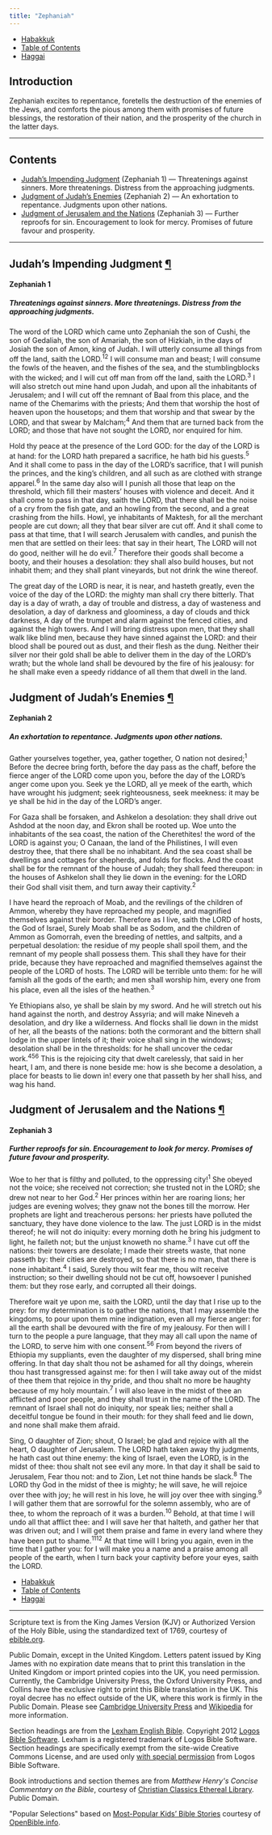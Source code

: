 ```yaml
---
title: "Zephaniah"
---
```


<ul class="nav my-3">
  <li class="nav-item"><a class="nav-link" href="./habakkuk.html">Habakkuk</a></li>
  <li class="nav-item"><a class="nav-link" href="./">Table of Contents</a></li>
  <li class="nav-item"><a class="nav-link" href="./haggai.html">Haggai</a></li>
</ul>

<h2 id="introduction">Introduction</h2>

Zephaniah excites to repentance, foretells the destruction of the enemies of the Jews, and comforts the pious among them with promises of future blessings, the restoration of their nation, and the prosperity of the church in the latter days.

-----



## Contents

- [Judah’s Impending Judgment](#judahs-impending-judgment) (Zephaniah 1) — Threatenings against sinners. More threatenings. Distress from the approaching judgments.
- [Judgment of Judah’s Enemies](#judgment-of-judahs-enemies) (Zephaniah 2) — An exhortation to repentance. Judgments upon other nations.
- [Judgment of Jerusalem and the Nations](#judgment-of-jerusalem-and-the-nations) (Zephaniah 3) — Further reproofs for sin. Encouragement to look for mercy. Promises of future favour and prosperity.

-----

<h2 class="heading" id="judahs-impending-judgment">Judah’s Impending Judgment <a class="marker" href="#judahs-impending-judgment">¶</a></h2>

<h4 class="passage">Zephaniah 1</h4>

<h5 class="themes">Threatenings against sinners. More threatenings. Distress from the approaching judgments.</h5>

<p>The word of the LORD which came unto Zephaniah the son of Cushi, the son of Gedaliah, the son of Amariah, the son of Hizkiah, in the days of Josiah the son of Amon, king of Judah. I will utterly consume all things from off the land, saith the LORD.<sup title="I will…: Heb. By taking away I will make an end">1</sup><sup title="the land: Heb. the face of the land">2</sup> I will consume man and beast; I will consume the fowls of the heaven, and the fishes of the sea, and the stumblingblocks with the wicked; and I will cut off man from off the land, saith the LORD.<sup title="stumblingblocks: or, idols">3</sup> I will also stretch out mine hand upon Judah, and upon all the inhabitants of Jerusalem; and I will cut off the remnant of Baal from this place, and the name of the Chemarims with the priests; And them that worship the host of heaven upon the housetops; and them that worship and that swear by the LORD, and that swear by Malcham;<sup title="by the…: or, to the LORD">4</sup> And them that are turned back from the LORD; and those that have not sought the LORD, nor enquired for him.</p>

<p>Hold thy peace at the presence of the Lord GOD: for the day of the LORD is at hand: for the LORD hath prepared a sacrifice, he hath bid his guests.<sup title="bid: Heb. sanctified, or, prepared">5</sup> And it shall come to pass in the day of the LORD’s sacrifice, that I will punish the princes, and the king’s children, and all such as are clothed with strange apparel.<sup title="punish: Heb. visit upon">6</sup> In the same day also will I punish all those that leap on the threshold, which fill their masters’ houses with violence and deceit. And it shall come to pass in that day, saith the LORD, that there shall be the noise of a cry from the fish gate, and an howling from the second, and a great crashing from the hills. Howl, ye inhabitants of Maktesh, for all the merchant people are cut down; all they that bear silver are cut off. And it shall come to pass at that time, that I will search Jerusalem with candles, and punish the men that are settled on their lees: that say in their heart, The LORD will not do good, neither will he do evil.<sup title="settled: Heb. curded, or, thickened">7</sup> Therefore their goods shall become a booty, and their houses a desolation: they shall also build houses, but not inhabit them; and they shall plant vineyards, but not drink the wine thereof.</p>

<p>The great day of the LORD is near, it is near, and hasteth greatly, even the voice of the day of the LORD: the mighty man shall cry there bitterly. That day is a day of wrath, a day of trouble and distress, a day of wasteness and desolation, a day of darkness and gloominess, a day of clouds and thick darkness, A day of the trumpet and alarm against the fenced cities, and against the high towers. And I will bring distress upon men, that they shall walk like blind men, because they have sinned against the LORD: and their blood shall be poured out as dust, and their flesh as the dung. Neither their silver nor their gold shall be able to deliver them in the day of the LORD’s wrath; but the whole land shall be devoured by the fire of his jealousy: for he shall make even a speedy riddance of all them that dwell in the land.</p>

<h2 class="heading" id="judgment-of-judahs-enemies">Judgment of Judah’s Enemies <a class="marker" href="#judgment-of-judahs-enemies">¶</a></h2>

<h4 class="passage">Zephaniah 2</h4>

<h5 class="themes">An exhortation to repentance. Judgments upon other nations.</h5>

<p>Gather yourselves together, yea, gather together, O nation not desired;<sup title="not…: or, not desirous">1</sup> Before the decree bring forth, before the day pass as the chaff, before the fierce anger of the LORD come upon you, before the day of the LORD’s anger come upon you. Seek ye the LORD, all ye meek of the earth, which have wrought his judgment; seek righteousness, seek meekness: it may be ye shall be hid in the day of the LORD’s anger.</p>

<p>For Gaza shall be forsaken, and Ashkelon a desolation: they shall drive out Ashdod at the noon day, and Ekron shall be rooted up. Woe unto the inhabitants of the sea coast, the nation of the Cherethites! the word of the LORD is against you; O Canaan, the land of the Philistines, I will even destroy thee, that there shall be no inhabitant. And the sea coast shall be dwellings and cottages for shepherds, and folds for flocks. And the coast shall be for the remnant of the house of Judah; they shall feed thereupon: in the houses of Ashkelon shall they lie down in the evening: for the LORD their God shall visit them, and turn away their captivity.<sup title="for the LORD: or, when, etc">2</sup></p>

<p>I have heard the reproach of Moab, and the revilings of the children of Ammon, whereby they have reproached my people, and magnified themselves against their border. Therefore as I live, saith the LORD of hosts, the God of Israel, Surely Moab shall be as Sodom, and the children of Ammon as Gomorrah, even the breeding of nettles, and saltpits, and a perpetual desolation: the residue of my people shall spoil them, and the remnant of my people shall possess them. This shall they have for their pride, because they have reproached and magnified themselves against the people of the LORD of hosts. The LORD will be terrible unto them: for he will famish all the gods of the earth; and men shall worship him, every one from his place, even all the isles of the heathen.<sup title="famish: Heb. make lean">3</sup></p>

<p>Ye Ethiopians also, ye shall be slain by my sword. And he will stretch out his hand against the north, and destroy Assyria; and will make Nineveh a desolation, and dry like a wilderness. And flocks shall lie down in the midst of her, all the beasts of the nations: both the cormorant and the bittern shall lodge in the upper lintels of it; their voice shall sing in the windows; desolation shall be in the thresholds: for he shall uncover the cedar work.<sup title="cormorant: or, pelican">4</sup><sup title="upper…: or, knops, or, chapiters">5</sup><sup title="for…: or, when he hath uncovered">6</sup> This is the rejoicing city that dwelt carelessly, that said in her heart, I am, and there is none beside me: how is she become a desolation, a place for beasts to lie down in! every one that passeth by her shall hiss, and wag his hand.</p>

<h2 class="heading" id="judgment-of-jerusalem-and-the-nations">Judgment of Jerusalem and the Nations <a class="marker" href="#judgment-of-jerusalem-and-the-nations">¶</a></h2>

<h4 class="passage">Zephaniah 3</h4>

<h5 class="themes">Further reproofs for sin. Encouragement to look for mercy. Promises of future favour and prosperity.</h5>

<p>Woe to her that is filthy and polluted, to the oppressing city!<sup title="her…: or, gluttonous: Heb. craw">1</sup> She obeyed not the voice; she received not correction; she trusted not in the LORD; she drew not near to her God.<sup title="correction: or, instruction">2</sup> Her princes within her are roaring lions; her judges are evening wolves; they gnaw not the bones till the morrow. Her prophets are light and treacherous persons: her priests have polluted the sanctuary, they have done violence to the law. The just LORD is in the midst thereof; he will not do iniquity: every morning doth he bring his judgment to light, he faileth not; but the unjust knoweth no shame.<sup title="every…: Heb. morning by morning">3</sup> I have cut off the nations: their towers are desolate; I made their streets waste, that none passeth by: their cities are destroyed, so that there is no man, that there is none inhabitant.<sup title="towers: or, corners">4</sup> I said, Surely thou wilt fear me, thou wilt receive instruction; so their dwelling should not be cut off, howsoever I punished them: but they rose early, and corrupted all their doings.</p>

<p>Therefore wait ye upon me, saith the LORD, until the day that I rise up to the prey: for my determination is to gather the nations, that I may assemble the kingdoms, to pour upon them mine indignation, even all my fierce anger: for all the earth shall be devoured with the fire of my jealousy. For then will I turn to the people a pure language, that they may all call upon the name of the LORD, to serve him with one consent.<sup title="language: Heb. lip">5</sup><sup title="consent: Heb. shoulder">6</sup> From beyond the rivers of Ethiopia my suppliants, even the daughter of my dispersed, shall bring mine offering. In that day shalt thou not be ashamed for all thy doings, wherein thou hast transgressed against me: for then I will take away out of the midst of thee them that rejoice in thy pride, and thou shalt no more be haughty because of my holy mountain.<sup title="because…: Heb. in my holy">7</sup> I will also leave in the midst of thee an afflicted and poor people, and they shall trust in the name of the LORD. The remnant of Israel shall not do iniquity, nor speak lies; neither shall a deceitful tongue be found in their mouth: for they shall feed and lie down, and none shall make them afraid.</p>

<p>Sing, O daughter of Zion; shout, O Israel; be glad and rejoice with all the heart, O daughter of Jerusalem. The LORD hath taken away thy judgments, he hath cast out thine enemy: the king of Israel, even the LORD, is in the midst of thee: thou shalt not see evil any more. In that day it shall be said to Jerusalem, Fear thou not: and to Zion, Let not thine hands be slack.<sup title="slack: or, faint">8</sup> The LORD thy God in the midst of thee is mighty; he will save, he will rejoice over thee with joy; he will rest in his love, he will joy over thee with singing.<sup title="rest: Heb. be silent">9</sup> I will gather them that are sorrowful for the solemn assembly, who are of thee, to whom the reproach of it was a burden.<sup title="reproach…: Heb. the burden upon it was reproach">10</sup> Behold, at that time I will undo all that afflict thee: and I will save her that halteth, and gather her that was driven out; and I will get them praise and fame in every land where they have been put to shame.<sup title="get…: Heb. set them for a praise">11</sup><sup title="where…: Heb. of their shame">12</sup> At that time will I bring you again, even in the time that I gather you: for I will make you a name and a praise among all people of the earth, when I turn back your captivity before your eyes, saith the LORD.</p>

<ul class="nav my-3">
  <li class="nav-item"><a class="nav-link" href="./habakkuk.html">Habakkuk</a></li>
  <li class="nav-item"><a class="nav-link" href="./">Table of Contents</a></li>
  <li class="nav-item"><a class="nav-link" href="./haggai.html">Haggai</a></li>
</ul>

---

<div class="small-print">

<p>Scripture text is from the King James Version (KJV) or Authorized Version of
the Holy Bible, using the standardized text of 1769, courtesy of <a
href="https://ebible.org/kjv/">ebible.org</a>.</p>

<p>Public Domain, except in the United Kingdom. Letters patent issued by King
James with no expiration date means that to print this translation in the
United Kingdom or import printed copies into the UK, you need
permission. Currently, the Cambridge University Press, the Oxford University
Press, and Collins have the exclusive right to print this Bible translation in
the UK. This royal decree has no effect outside of the UK, where this work is
firmly in the Public Domain. Please see
<a href="http://www.cambridge.org/about-us/who-we-are/queens-printers-patent">Cambridge University Press</a>
and <a href="https://en.wikipedia.org/wiki/King_James_Version#Copyright_status">Wikipedia</a>
for more information.</p>

<p>Section headings are from the
<a href="http://LexhamEnglishBible.com">Lexham English Bible</a>.
Copyright 2012 <a href="http://logos.com">Logos Bible Software</a>. Lexham is a
registered trademark of Logos Bible Software. Section headings are specifically
exempt from the site-wide Creative Commons License, and are used only
<a href="http://lexhamenglishbible.com/license/">with special permission</a> from
Logos Bible Software.</p>

<p>Book introductions and section themes are from <cite>Matthew Henry's Concise
Commentary on the Bible</cite>, courtesy of
<a href="https://www.ccel.org/ccel/henry/mhcc">Christian Classics Ethereal Library</a>.
Public Domain.</p>

<p>"Popular Selections" based on <a href="https://www.openbible.info/labs/kids-bible-stories/">Most-Popular Kids’ Bible Stories</a> courtesy of <a href="https://www.openbible.info/">OpenBible.info</a>.</p>

</div>